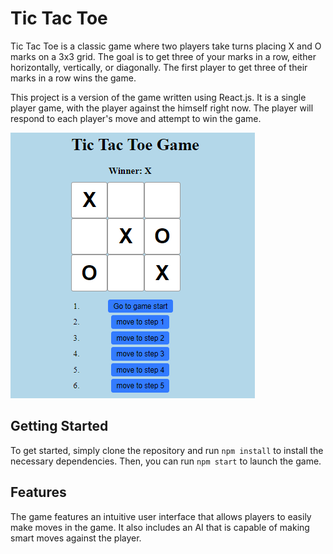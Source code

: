 # Tic Tac Toe
Tic Tac Toe is a classic game where two players take turns placing X and O marks on a 3x3 grid. The goal is to get three of your marks in a row, either horizontally, vertically, or diagonally. The first player to get three of their marks in a row wins the game.

This project is a version of the game written using React.js. It is a single player game, with the player against the himself right now. The player will respond to each player's move and attempt to win the game.

![plot](images\gameExample.png)
## Getting Started
To get started, simply clone the repository and run ```npm install``` to install the necessary dependencies. Then, you can run ```npm start``` to launch the game.

## Features
The game features an intuitive user interface that allows players to easily make moves in the game. It also includes an AI that is capable of making smart moves against the player.